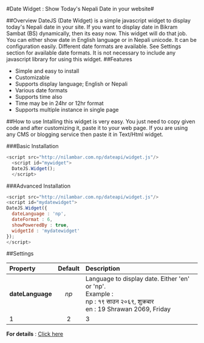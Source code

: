 #Date Widget : Show Today's Nepali Date in your website#

##Overview
DateJS (Date Widget) is a simple javascript widget to display today's Nepali date in your site. If you want to display date in Bikram Sambat (BS) dynamically, then its easy now. This widget will do that job. You can either show date in English language or in Nepali unicode. It can be configuration easily. Different date formats are available. See Settings section for available date formats. It is not necessary to include any javascript library for using this widget.
##Features
- Simple and easy to install
- Customizable
- Supports display language; English or Nepali
- Various date formats
- Supports time also
- Time may be in 24hr or 12hr format
- Supports multiple instance in single page

##How to use
Intalling this widget is very easy. You just need to copy given code and after customizing it, paste it to your web page. If you are using any CMS or blogging service then paste it in Text/Html widget.

###Basic Installation
```javascript
<script src="http://nilambar.com.np/dateapi/widget.js"/>     
  <script id="mywidget">    
  DateJS.Widget();
  </script>
  ```

###Advanced Installation
```javascript
<script src="http://nilambar.com.np/dateapi/widget.js"/>  
<script id="mydatewidget">
DateJS.Widget({  
  dateLanguage : 'np',
  dateFormat : 6,
  showPoweredBy : true,
  widgetId : 'mydatewidget'
});
</script>   
```

##Settings

| Property | Default | Description |
| :--- | :---: | :--- |
| **dateLanguage** | *np* | Language to display date. Either 'en' or 'np'. <br/>Example : <br/>np : १९ साउन २०६९, शुक्रबार <br/>en : 19 Shrawan 2069, Friday |
| 1 | 2 | 3 |


**For details** : [Click here](http://www.nilambar.net/2012/08/date-widget-show-today-nepali-date-easy.html)
